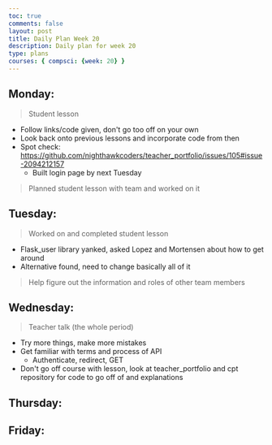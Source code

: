 ```yaml
---
toc: true
comments: false
layout: post
title: Daily Plan Week 20
description: Daily plan for week 20
type: plans
courses: { compsci: {week: 20} }
---
```


## Monday:
> Student lesson
- Follow links/code given, don't go too off on your own
- Look back onto previous lessons and incorporate code from then
- Spot check: https://github.com/nighthawkcoders/teacher_portfolio/issues/105#issue-2094212157
    - Built login page by next Tuesday

> Planned student lesson with team and worked on it

## Tuesday:
> Worked on and completed student lesson
- Flask_user library yanked, asked Lopez and Mortensen about how to get around
- Alternative found, need to change basically all of it

> Help figure out the information and roles of other team members

## Wednesday:
> Teacher talk (the whole period)
- Try more things, make more mistakes
- Get familiar with terms and process of API
    - Authenticate, redirect, GET
- Don't go off course with lesson, look at teacher_portfolio and cpt repository for code to go off of and explanations

## Thursday:
> 

## Friday:
> 